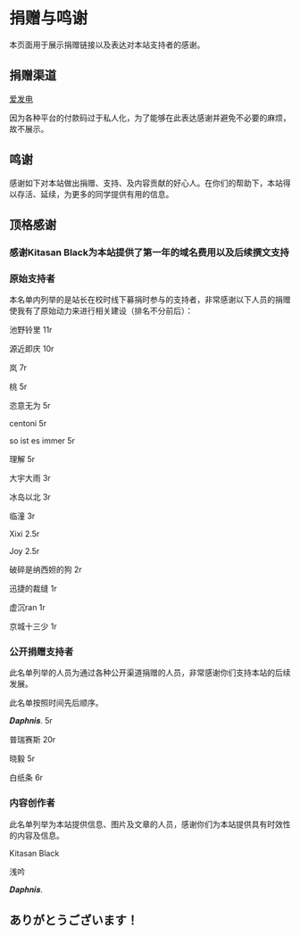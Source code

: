 # 捐赠与鸣谢

本页面用于展示捐赠链接以及表达对本站支持者的感谢。

## 捐赠渠道

[爱发电](https://ifdian.net/a/yyhsofficial)

因为各种平台的付款码过于私人化，为了能够在此表达感谢并避免不必要的麻烦，故不展示。

## 鸣谢

感谢如下对本站做出捐赠、支持、及内容贡献的好心人。在你们的帮助下，本站得以存活、延续，为更多的同学提供有用的信息。

## 顶格感谢
### 感谢Kitasan Black为本站提供了第一年的域名费用以及后续撰文支持

### 原始支持者

本名单内列举的是站长在校时线下募捐时参与的支持者，非常感谢以下人员的捐赠使我有了原始动力来进行相关建设（排名不分前后）：

池野铃里 11r

源近即庆 10r

岚 7r

桃 5r

恣意无为 5r

centoni 5r

so ist es immer 5r

理解 5r

大宇大雨 3r

冰岛以北 3r

临潼 3r

Xixi 2.5r

Joy 2.5r

破碎是纳西妲的狗 2r

迅捷的裁缝 1r

虚沉ran 1r

京城十三少 1r


### 公开捐赠支持者
此名单列举的人员为通过各种公开渠道捐赠的人员，非常感谢你们支持本站的后续发展。

此名单按照时间先后顺序。

𝑫𝒂𝒑𝒉𝒏𝒊𝒔. 5r

普瑞赛斯 20r

晓毅 5r

白纸条 6r

### 内容创作者
此名单列举为本站提供信息、图片及文章的人员，感谢你们为本站提供具有时效性的内容及信息。

Kitasan Black

浅吟

𝑫𝒂𝒑𝒉𝒏𝒊𝒔.


## ありがとうございます！

